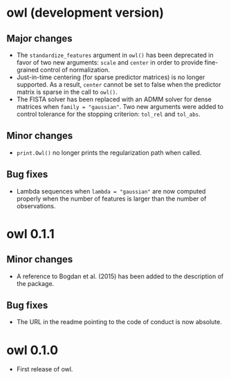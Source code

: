 # owl (development version)

## Major changes

* The `standardize_features` argument in `owl()` has been deprecated in favor
  of two new arguments: `scale` and `center` in order to provide
  fine-grained control of normalization. 
* Just-in-time centering (for sparse predictor matrices) is no longer supported.
  As a result, `center` cannot be set to false when the predictor matrix
  is sparse in the call to `owl()`. 
* The FISTA solver has been replaced with an ADMM solver for dense
  matrices when `family = "gaussian"`. Two new arguments were added to 
  control tolerance for the stopping criterion: `tol_rel` and `tol_abs`.
  
## Minor changes

* `print.Owl()` no longer prints the regularization path when called.

## Bug fixes

* Lambda sequences when `lambda = "gaussian"` are now computed properly
  when the number of features is larger than the number of observations.

# owl 0.1.1

## Minor changes

* A reference to Bogdan et al. (2015) has been added to the description of the 
  package.

## Bug fixes

* The URL in the readme pointing to the code of conduct is now absolute.

# owl 0.1.0

* First release of owl.
